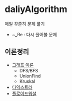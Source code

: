 # daliyAlgorithm
매일 꾸준히 문제 풀기
- ~_Re : 다시 풀어볼 문제

## 이론정리
- [그래프 이론](https://github.com/nayeonkiim/daliyAlgorithm/tree/main/graph/graph)
  - DFS/BFS
  - UnionFind
  - Kruskal
- [다익스트라](https://github.com/nayeonkiim/daliyAlgorithm/tree/main/Greedy/dijkstra)
- [플로이드워셜](https://github.com/nayeonkiim/daliyAlgorithm/blob/main/DP/FloydWarshall/Floyd.md)
